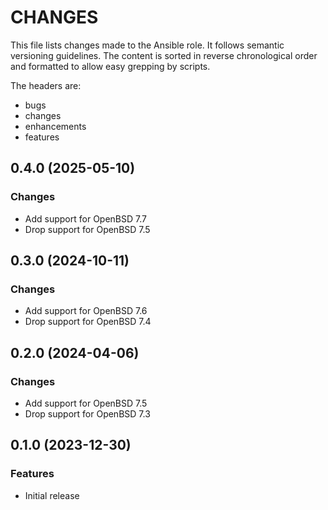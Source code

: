# CHANGES

This file lists changes made to the Ansible role. It follows semantic versioning
guidelines. The content is sorted in reverse chronological order and formatted
to allow easy grepping by scripts.

The headers are:
- bugs
- changes
- enhancements
- features

## 0.4.0 (2025-05-10)

### Changes

- Add support for OpenBSD 7.7
- Drop support for OpenBSD 7.5

## 0.3.0 (2024-10-11)

### Changes

- Add support for OpenBSD 7.6
- Drop support for OpenBSD 7.4

## 0.2.0 (2024-04-06)

### Changes

- Add support for OpenBSD 7.5
- Drop support for OpenBSD 7.3

## 0.1.0 (2023-12-30)

### Features

- Initial release
